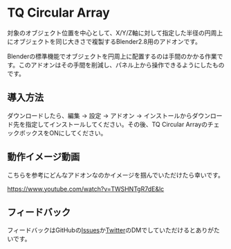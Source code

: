 # TQ Circular Array

対象のオブジェクト位置を中心として、X/Y/Z軸に対して指定した半径の円周上にオブジェクトを同じ大きさで複製するBlender2.8用のアドオンです。

Blenderの標準機能でオブジェクトを円周上に配置するのは手間のかかる作業です。このアドオンはその手間を削減し、パネル上から操作できるようにしたものです。

## 導入方法

ダウンロードしたら、編集 → 設定 → アドオン → インストールからダウンロード先を指定してインストールしてください。その後、TQ Circular ArrayのチェックボックスをONにしてください。

## 動作イメージ動画

こちらを参考にどんなアドオンなのかイメージを掴んでいただけたら幸いです。

https://www.youtube.com/watch?v=TWSHNTgR7dE&lc

## フィードバック

フィードバックはGitHubの[Issues](https://github.com/nnamm/TQ_CircularArray/issues)か[Twitter](https://twitter.com/nnammg)のDMでしていただけるとありがたいです。
